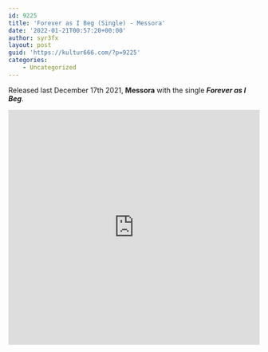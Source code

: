 ```yaml
---
id: 9225
title: 'Forever as I Beg (Single) - Messora'
date: '2022-01-21T00:57:20+00:00'
author: syr3fx
layout: post
guid: 'https://kultur666.com/?p=9225'
categories:
    - Uncategorized
---
```


Released last December 17th 2021, **Messora** with the single ***Forever as I Beg***.

<iframe style="border: 0; width: 100%; height: 472px;" src="https://bandcamp.com/EmbeddedPlayer/album=3845931313/size=large/bgcol=333333/linkcol=e99708/tracklist=false/transparent=true/" seamless></iframe>